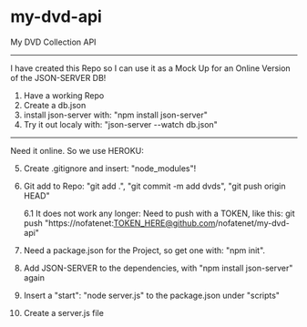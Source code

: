 # my-dvd-api
My DVD Collection API

---

I have created this Repo so I can use it as a Mock Up for an Online Version of the JSON-SERVER DB!

1. Have a working Repo
2. Create a db.json
3. install json-server with: "npm install json-server"
4. Try it out localy with: "json-server --watch db.json"

---
Need it online. So we use HEROKU:

5. Create .gitignore and insert: "node_modules"!
6. Git add to Repo: "git add .", "git commit -m add dvds", "git push origin HEAD"

    6.1 It does not work any longer: Need to push with a TOKEN, like this:
        git push "https://nofatenet:TOKEN_HERE@github.com/nofatenet/my-dvd-api"

7. Need a package.json for the Project, so get one with: "npm init".
8. Add JSON-SERVER to the dependencies, with "npm install json-server" again
9. Insert a "start": "node server.js" to the package.json under "scripts"
10. Create a server.js file
